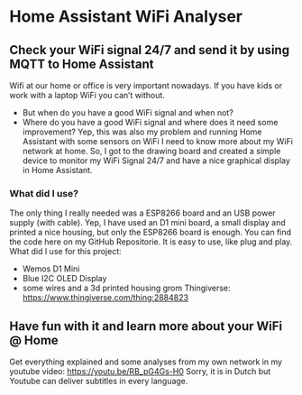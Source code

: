# Home Assistant WiFi Analyser

## Check your WiFi signal 24/7 and send it by using MQTT to Home Assistant

Wifi at our home or office is very important nowadays. If you have kids or work with a laptop WiFi you can’t without. 
- But when do you have a good WiFi signal and when not? 
- Where do you have a good WiFi signal and where does it need some improvement?
Yep, this was also my problem and running Home Assistant with some sensors on WiFi I need to know more about my WiFi network at home.
So, I got to the drawing board and created a simple device to monitor my WiFi Signal 24/7 and have a nice graphical display in Home Assistant.

### What did I use?
The only thing I really needed was a ESP8266 board and an USB power supply (with cable). Yep, I have used an D1 mini board, a small display and printed a nice housing, but only the ESP8266 board is enough.
You can find the code here on my GitHub Repositorie. It is easy to use, like plug and play.
What did I use for this project:
- Wemos D1 Mini
- Blue I2C OLED Display
- some wires 
and a 3d printed housing grom Thingiverse: https://www.thingiverse.com/thing:2884823


## Have fun with it and learn more about your WiFi @ Home

Get everything explained and some analyses from my own network in my youtube video:
https://youtu.be/RB_pG4Gs-H0
Sorry, it is in Dutch but Youtube can deliver subtitles in every language.



